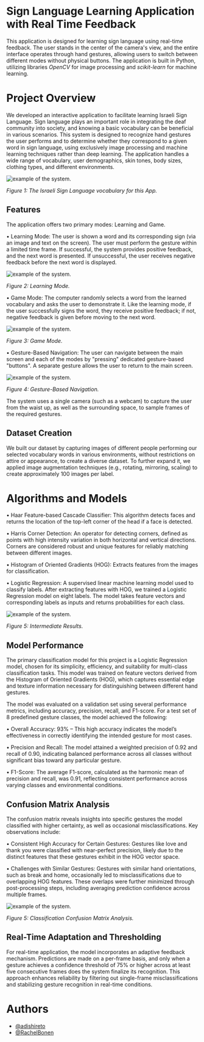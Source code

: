 # Sign Language Learning Application with Real Time Feedback

This application is designed for learning sign language using real-time feedback. The user stands in the center of the camera's view, and the entire interface operates through hand gestures, allowing users to switch between different modes without physical buttons. The application is built in Python, utilizing libraries *OpenCV* for image processing and *scikit-learn* for machine learning.
# Project Overview
We developed an interactive application to facilitate learning Israeli Sign Language. Sign language plays an important role in integrating the deaf community into society, and knowing a basic vocabulary can be beneficial in various scenarios. This system is designed to recognize hand gestures the user performs and to determine whether they correspond to a given word in sign language, using exclusively image processing and machine learning techniques rather than deep learning. The application handles a wide range of vocabulary, user demographics, skin tones, body sizes, clothing types, and different environments.

![example of the system.](assets/vocabulary.png)

*Figure 1: The Israeli Sign Language vocabulary for this App.*

## Features

The application offers two primary modes: Learning and Game.

•	Learning Mode: The user is shown a word and its corresponding sign (via an image and text on the screen). The user must perform the gesture within a limited time frame. If successful, the system provides positive feedback, and the next word is presented. If unsuccessful, the user receives negative feedback before the next word is displayed.

![example of the system.](assets/learn_mode.png)

*Figure 2: Learning Mode.*

•	Game Mode: The computer randomly selects a word from the learned vocabulary and asks the user to demonstrate it. Like the learning mode, if the user successfully signs the word, they receive positive feedback; if not, negative feedback is given before moving to the next word.

![example of the system.](assets/game_mode.png)

*Figure 3: Game Mode.*

• Gesture-Based Navigation: The user can navigate between the main screen and each of the modes by "pressing" dedicated gesture-based "buttons". A separate gesture allows the user to return to the main screen.

![example of the system.](assets/Gesture_Based_Navigation.png)

*Figure 4: Gesture-Based Navigation.*

The system uses a single camera (such as a webcam) to capture the user from the waist up, as well as the surrounding space, to sample frames of the required gestures.

## Dataset Creation
We built our dataset by capturing images of different people performing our selected vocabulary words in various environments, without restrictions on attire or appearance, to create a diverse dataset. To further expand it, we applied image augmentation techniques (e.g., rotating, mirroring, scaling) to create approximately 100 images per label.

# Algorithms and Models

•	Haar Feature-based Cascade Classifier: This algorithm detects faces and returns the location of the top-left corner of the head if a face is detected.

•	Harris Corner Detection: An operator for detecting corners, defined as points with high intensity variation in both horizontal and vertical directions. Corners are considered robust and unique features for reliably matching between different images.

•	Histogram of Oriented Gradients (HOG): Extracts features from the images for classification.

•	Logistic Regression: A supervised linear machine learning model used to classify labels. After extracting features with HOG, we trained a Logistic Regression model on eight labels. The model takes feature vectors and corresponding labels as inputs and returns probabilities for each class.

![example of the system.](assets/intermediate_results.png)

*Figure 5: Intermediate Results.*

## Model Performance
The primary classification model for this project is a Logistic Regression model, chosen for its simplicity, efficiency, and suitability for multi-class classification tasks. This model was trained on feature vectors derived from the Histogram of Oriented Gradients (HOG), which captures essential edge and texture information necessary for distinguishing between different hand gestures. 

The model was evaluated on a validation set using several performance metrics, including accuracy, precision, recall, and F1-score. For a test set of 8 predefined gesture classes, the model achieved the following:

• Overall Accuracy: 93% – This high accuracy indicates the model’s effectiveness in correctly identifying the intended gesture for most cases.

• Precision and Recall: The model attained a weighted precision of 0.92 and recall of 0.90, indicating balanced performance across all classes without significant bias toward any particular gesture.

• F1-Score: The average F1-score, calculated as the harmonic mean of precision and recall, was 0.91, reflecting consistent performance across varying classes and environmental conditions.

## Confusion Matrix Analysis
The confusion matrix reveals insights into specific gestures the model classified with higher certainty, as well as occasional misclassifications. Key observations include:

• Consistent High Accuracy for Certain Gestures: Gestures like love and thank you were classified with near-perfect precision, likely due to the distinct features that these gestures exhibit in the HOG vector space.

• Challenges with Similar Gestures: Gestures with similar hand orientations, such as break and home, occasionally led to misclassifications due to overlapping HOG features. These overlaps were further minimized through post-processing steps, including averaging prediction confidence across multiple frames.

![example of the system.](assets/classification.png)

*Figure 5: Classification Confusion Matrix Analysis.*

## Real-Time Adaptation and Thresholding
For real-time application, the model incorporates an adaptive feedback mechanism. Predictions are made on a per-frame basis, and only when a gesture achieves a confidence threshold of 75% or higher across at least five consecutive frames does the system finalize its recognition. This approach enhances reliability by filtering out single-frame misclassifications and stabilizing gesture recognition in real-time conditions.

# Authors

- [@adishireto](https://www.github.com/adishireto)
- [@RachelBonen](https://www.github.com/RachelBonen)

